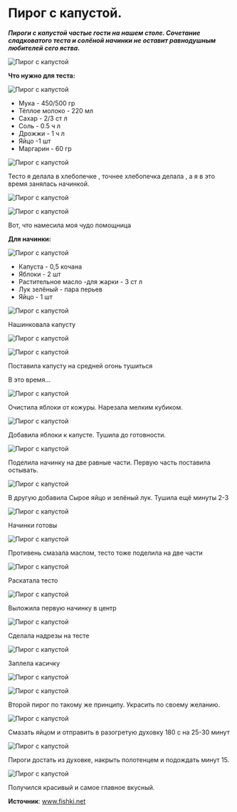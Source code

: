 # Пирог с капустой.

_**Пироги с капустой частые гости на нашем столе. Сочетание сладковатого теста и солёной начинки не оставит равнодушным любителей сего яства.**_

![Пирог с капустой](/images/Kulinar/Vipechka/pirog_s_kapustoy_001.jpg 'Пирог с капустой')

**Что нужно для теста:**

![Пирог с капустой](/images/Kulinar/Vipechka/pirog_s_kapustoy_002.jpg 'Пирог с капустой')

- Мука - 450/500 гр
- Тёплое молоко - 220 мл
- Сахар - 2/3 ст л
- Соль - 0.5 ч л
- Дрожжи - 1 ч л
- Яйцо -1 шт
- Маргарин - 60 гр

![Пирог с капустой](/images/Kulinar/Vipechka/pirog_s_kapustoy_003.jpg 'Пирог с капустой')

Тесто я делала в хлебопечке , точнее хлебопечка делала , а я в это время занялась начинкой.

![Пирог с капустой](/images/Kulinar/Vipechka/pirog_s_kapustoy_004.jpg 'Пирог с капустой')

![Пирог с капустой](/images/Kulinar/Vipechka/pirog_s_kapustoy_005.jpg 'Пирог с капустой')

Вот, что намесила моя чудо помощница

**Для начинки:**

![Пирог с капустой](/images/Kulinar/Vipechka/pirog_s_kapustoy_006.jpg 'Пирог с капустой')

- Капуста - 0,5 кочана
- Яблоки - 2 шт
- Растительное масло -для жарки - 3 ст л
- Лук зелёный - пара перьев
- Яйцо - 1 шт

![Пирог с капустой](/images/Kulinar/Vipechka/pirog_s_kapustoy_007.jpg 'Пирог с капустой')

Нашинковала капусту

![Пирог с капустой](/images/Kulinar/Vipechka/pirog_s_kapustoy_008.jpg 'Пирог с капустой')

![Пирог с капустой](/images/Kulinar/Vipechka/pirog_s_kapustoy_009.jpg 'Пирог с капустой')

Поставила капусту на средней огонь тушиться

В это время...

![Пирог с капустой](/images/Kulinar/Vipechka/pirog_s_kapustoy_010.jpg 'Пирог с капустой')

Очистила яблоки от кожуры. Нарезала мелким кубиком.

![Пирог с капустой](/images/Kulinar/Vipechka/pirog_s_kapustoy_011.jpg 'Пирог с капустой')

Добавила яблоки к капусте. Тушила до готовности.

![Пирог с капустой](/images/Kulinar/Vipechka/pirog_s_kapustoy_012.jpg 'Пирог с капустой')

Поделила начинку на две равные части. Первую часть поставила остывать.

![Пирог с капустой](/images/Kulinar/Vipechka/pirog_s_kapustoy_013.jpg 'Пирог с капустой')

В другую добавила Сырое яйцо и зелёный лук. Тушила ещё минуты 2-3

![Пирог с капустой](/images/Kulinar/Vipechka/pirog_s_kapustoy_014.jpg 'Пирог с капустой')

Начинки готовы

![Пирог с капустой](/images/Kulinar/Vipechka/pirog_s_kapustoy_015.jpg 'Пирог с капустой')

Противень смазала маслом, тесто тоже поделила на две части

![Пирог с капустой](/images/Kulinar/Vipechka/pirog_s_kapustoy_016.jpg 'Пирог с капустой')

Раскатала тесто

![Пирог с капустой](/images/Kulinar/Vipechka/pirog_s_kapustoy_017.jpg 'Пирог с капустой')

Выложила первую начинку в центр

![Пирог с капустой](/images/Kulinar/Vipechka/pirog_s_kapustoy_018.jpg 'Пирог с капустой')

Сделала надрезы на тесте

![Пирог с капустой](/images/Kulinar/Vipechka/pirog_s_kapustoy_019.jpg 'Пирог с капустой')

Заплела касичку

![Пирог с капустой](/images/Kulinar/Vipechka/pirog_s_kapustoy_020.jpg 'Пирог с капустой')

![Пирог с капустой](/images/Kulinar/Vipechka/pirog_s_kapustoy_021.jpg 'Пирог с капустой')

Второй пирог по такому же принципу. Украсить по своему желанию.

![Пирог с капустой](/images/Kulinar/Vipechka/pirog_s_kapustoy_022.jpg 'Пирог с капустой')

Смазать яйцом и отправить в разогретую духовку 180 с на 25-30 минут

![Пирог с капустой](/images/Kulinar/Vipechka/pirog_s_kapustoy_023.jpg 'Пирог с капустой')

Пироги достать из духовке, накрыть полотенцем и подождать минут 15.

![Пирог с капустой](/images/Kulinar/Vipechka/pirog_s_kapustoy_024.jpg 'Пирог с капустой')

Получился красивый и самое главное вкусный.

**Источник**: www.fishki.net
